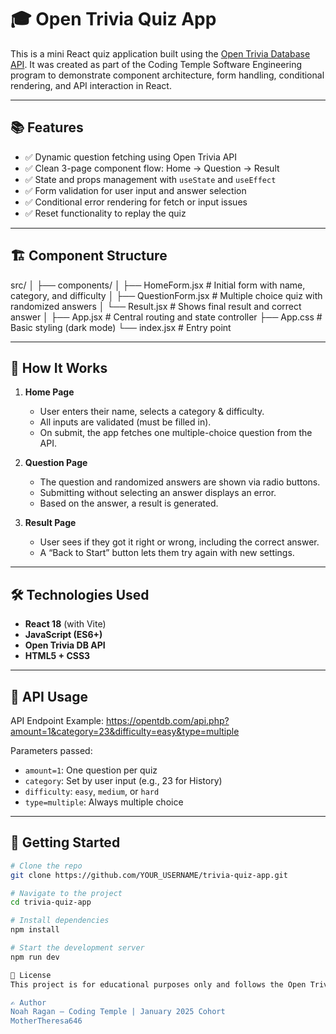 # 🎓 Open Trivia Quiz App

This is a mini React quiz application built using the [Open Trivia Database API](https://opentdb.com/). It was created as part of the Coding Temple Software Engineering program to demonstrate component architecture, form handling, conditional rendering, and API interaction in React.

---

## 📚 Features

- ✅ Dynamic question fetching using Open Trivia API
- ✅ Clean 3-page component flow: Home → Question → Result
- ✅ State and props management with `useState` and `useEffect`
- ✅ Form validation for user input and answer selection
- ✅ Conditional error rendering for fetch or input issues
- ✅ Reset functionality to replay the quiz

---

## 🏗️ Component Structure

src/
│
├── components/
│ ├── HomeForm.jsx # Initial form with name, category, and difficulty
│ ├── QuestionForm.jsx # Multiple choice quiz with randomized answers
│ └── Result.jsx # Shows final result and correct answer
│
├── App.jsx # Central routing and state controller
├── App.css # Basic styling (dark mode)
└── index.jsx # Entry point


---

## 🧠 How It Works

1. **Home Page**  
   - User enters their name, selects a category & difficulty.
   - All inputs are validated (must be filled in).
   - On submit, the app fetches one multiple-choice question from the API.

2. **Question Page**  
   - The question and randomized answers are shown via radio buttons.
   - Submitting without selecting an answer displays an error.
   - Based on the answer, a result is generated.

3. **Result Page**  
   - User sees if they got it right or wrong, including the correct answer.
   - A “Back to Start” button lets them try again with new settings.

---

## 🛠️ Technologies Used

- **React 18** (with Vite)
- **JavaScript (ES6+)**
- **Open Trivia DB API**
- **HTML5 + CSS3**

---

## 🧪 API Usage

API Endpoint Example:
https://opentdb.com/api.php?amount=1&category=23&difficulty=easy&type=multiple


Parameters passed:
- `amount=1`: One question per quiz
- `category`: Set by user input (e.g., 23 for History)
- `difficulty`: `easy`, `medium`, or `hard`
- `type=multiple`: Always multiple choice

---

## 🚀 Getting Started

```bash
# Clone the repo
git clone https://github.com/YOUR_USERNAME/trivia-quiz-app.git

# Navigate to the project
cd trivia-quiz-app

# Install dependencies
npm install

# Start the development server
npm run dev

📄 License
This project is for educational purposes only and follows the Open Trivia Database's Creative Commons licensing.

✍️ Author
Noah Ragan – Coding Temple | January 2025 Cohort
MotherTheresa646